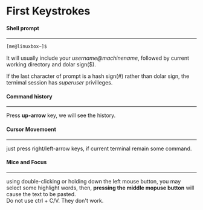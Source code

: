 # First Keystrokes

#### Shell prompt
---
```sh
[me@linuxbox~]$
```
It will usually include your *username@machinename*, followed by current working directory and dolar sign($).  

If the last character of prompt is a hash sign(#) rather than dolar sign, the ternimal session has *superuser* privilleges.  

#### Command history
----
Press **up-arrow** key, we will see the history.

#### Cursor Movemoent
---
just press right/left-arrow keys, if current terminal remain some command.  

#### Mice and Focus
---
using double-clicking or holding down the left mouse button, you may select some highlight words, then, **pressing the middle mopuse button** will cause the text to be pasted.  
Do not use ctrl + C/V.  They don't work.

#### 